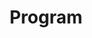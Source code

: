 ---
layout: program
title: Program
description: Schedule of talks, breaks, and meals
navorder: 1
---